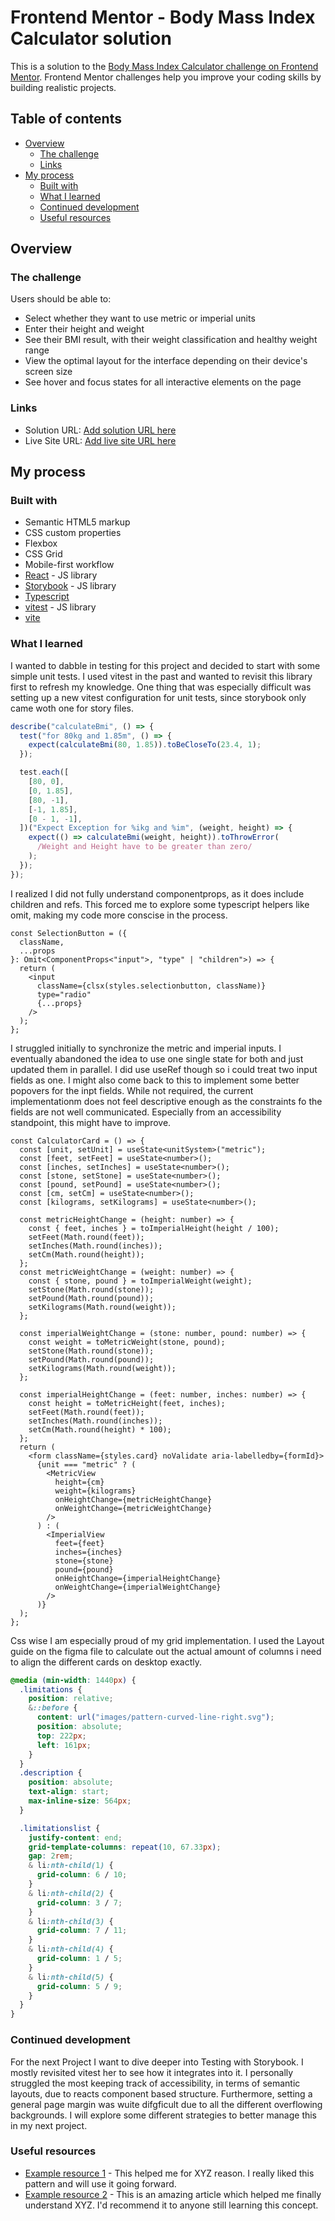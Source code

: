 # Frontend Mentor - Body Mass Index Calculator solution

This is a solution to the [Body Mass Index Calculator challenge on Frontend Mentor](https://www.frontendmentor.io/challenges/body-mass-index-calculator-brrBkfSz1T). Frontend Mentor challenges help you improve your coding skills by building realistic projects.

## Table of contents

- [Overview](#overview)
  - [The challenge](#the-challenge)
  - [Links](#links)
- [My process](#my-process)
  - [Built with](#built-with)
  - [What I learned](#what-i-learned)
  - [Continued development](#continued-development)
  - [Useful resources](#useful-resources)

## Overview

### The challenge

Users should be able to:

- Select whether they want to use metric or imperial units
- Enter their height and weight
- See their BMI result, with their weight classification and healthy weight range
- View the optimal layout for the interface depending on their device's screen size
- See hover and focus states for all interactive elements on the page

### Links

- Solution URL: [Add solution URL here](https://your-solution-url.com)
- Live Site URL: [Add live site URL here](https://your-live-site-url.com)

## My process

### Built with

- Semantic HTML5 markup
- CSS custom properties
- Flexbox
- CSS Grid
- Mobile-first workflow
- [React](https://reactjs.org/) - JS library
- [Storybook](https://storybook.js.org/) - JS library
- [Typescript](https://www.typescriptlang.org/)
- [vitest](https://vitest.dev/) - JS library
- [vite](https://vite.dev/)

### What I learned

I wanted to dabble in testing for this project and decided to start with some simple unit tests. I used vitest in the past and wanted to revisit this library first to refresh my knowledge. One thing that was especially difficult was setting up a new vitest configuration for unit tests, since storybook only came woth one for story files.

```ts
describe("calculateBmi", () => {
  test("for 80kg and 1.85m", () => {
    expect(calculateBmi(80, 1.85)).toBeCloseTo(23.4, 1);
  });

  test.each([
    [80, 0],
    [0, 1.85],
    [80, -1],
    [-1, 1.85],
    [0 - 1, -1],
  ])("Expect Exception for %ikg and %im", (weight, height) => {
    expect(() => calculateBmi(weight, height)).toThrowError(
      /Weight and Height have to be greater than zero/
    );
  });
});
```

I realized I did not fully understand componentprops, as it does include children and refs. This forced me to explore some typescript helpers like omit, making my code more conscise in the process.

```tsx
const SelectionButton = ({
  className,
  ...props
}: Omit<ComponentProps<"input">, "type" | "children">) => {
  return (
    <input
      className={clsx(styles.selectionbutton, className)}
      type="radio"
      {...props}
    />
  );
};
```

I struggled initially to synchronize the metric and imperial inputs. I eventually abandoned the idea to use one single state for both and just updated them in parallel. I did use useRef though so i could treat two input fields as one. I might also come back to this to implement some better popovers for the inpt fields. While not required, the current implementationm does not feel descriptive enough as the constraints fo the fields are not well communicated. Especially from an accessibility standpoint, this might have to improve.

```tsx
const CalculatorCard = () => {
  const [unit, setUnit] = useState<unitSystem>("metric");
  const [feet, setFeet] = useState<number>();
  const [inches, setInches] = useState<number>();
  const [stone, setStone] = useState<number>();
  const [pound, setPound] = useState<number>();
  const [cm, setCm] = useState<number>();
  const [kilograms, setKilograms] = useState<number>();

  const metricHeightChange = (height: number) => {
    const { feet, inches } = toImperialHeight(height / 100);
    setFeet(Math.round(feet));
    setInches(Math.round(inches));
    setCm(Math.round(height));
  };
  const metricWeightChange = (weight: number) => {
    const { stone, pound } = toImperialWeight(weight);
    setStone(Math.round(stone));
    setPound(Math.round(pound));
    setKilograms(Math.round(weight));
  };

  const imperialWeightChange = (stone: number, pound: number) => {
    const weight = toMetricWeight(stone, pound);
    setStone(Math.round(stone));
    setPound(Math.round(pound));
    setKilograms(Math.round(weight));
  };

  const imperialHeightChange = (feet: number, inches: number) => {
    const height = toMetricHeight(feet, inches);
    setFeet(Math.round(feet));
    setInches(Math.round(inches));
    setCm(Math.round(height) * 100);
  };
  return (
    <form className={styles.card} noValidate aria-labelledby={formId}>
      {unit === "metric" ? (
        <MetricView
          height={cm}
          weight={kilograms}
          onHeightChange={metricHeightChange}
          onWeightChange={metricWeightChange}
        />
      ) : (
        <ImperialView
          feet={feet}
          inches={inches}
          stone={stone}
          pound={pound}
          onHeightChange={imperialHeightChange}
          onWeightChange={imperialWeightChange}
        />
      )}
  );
};

```

Css wise I am especially proud of my grid implementation. I used the Layout guide on the figma file to calculate out the actual amount of columns i need to align the different cards on desktop exactly.

```css
@media (min-width: 1440px) {
  .limitations {
    position: relative;
    &::before {
      content: url("images/pattern-curved-line-right.svg");
      position: absolute;
      top: 222px;
      left: 161px;
    }
  }
  .description {
    position: absolute;
    text-align: start;
    max-inline-size: 564px;
  }

  .limitationslist {
    justify-content: end;
    grid-template-columns: repeat(10, 67.33px);
    gap: 2rem;
    & li:nth-child(1) {
      grid-column: 6 / 10;
    }
    & li:nth-child(2) {
      grid-column: 3 / 7;
    }
    & li:nth-child(3) {
      grid-column: 7 / 11;
    }
    & li:nth-child(4) {
      grid-column: 1 / 5;
    }
    & li:nth-child(5) {
      grid-column: 5 / 9;
    }
  }
}
```

### Continued development

For the next Project I want to dive deeper into Testing with Storybook. I mostly revisited vitest her to see how it integrates into it. I personally struggled the most keeping track of accessibility, in terms of semantic layouts, due to reacts component based structure. Furthermore, setting a general page margin was wuite difgficult due to all the different overflowing backgrounds. I will explore some different strategies to better manage this in my next project.

### Useful resources

- [Example resource 1](https://www.example.com) - This helped me for XYZ reason. I really liked this pattern and will use it going forward.
- [Example resource 2](https://www.example.com) - This is an amazing article which helped me finally understand XYZ. I'd recommend it to anyone still learning this concept.
